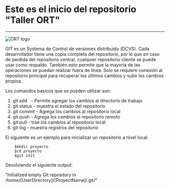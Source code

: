 # Este es el inicio del repositorio "Taller ORT"
---


![ORT logo](\TallerOrt\ORTlogo.jpg)

GIT es un Systema de Control de versiones distribuido (DCVS). Cada desarrollador tiene una copia completa
del repositorio, por lo que en caso de perdida del repositorio central, cualquier repositorio cliente se puede usar
como respaldo. También esto permite que la mayoría de las operaciones se puedan realizar fuera de línea. Solo
se requiere conexión al repositorio principal para recuperar los últimos cambios y subir los cambios propios.

Los comandos basicos que se pueden utilizar son:

1. git add . - Permite agregar los cambios al directorio de trabajo
2. git status - muestra el estado del repositorio
3. git commit - Agrega los cambios al repositorio local
4. git push -   Agrega los cambios al repositorio remoto
5. git pull - trae los cambios al repositorio local
6. git log - muestra registros del repositorio

El siguiente es un ejemplo para inicializar un repositorio a nivel local:

        $mkdir proyecto
        $cd proyecto
        $git init

Devolviendo el siguiente output:

"Initialized empty Git repository in /home/[UserDirectory]/[ProyectName]/.git/"